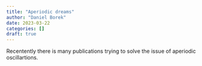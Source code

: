 ```yaml
---
title: "Aperiodic dreams"
author: "Daniel Borek"
date: 2023-03-22
categories: []
draft: true
---
```


Recentently there is many publications trying to solve  the issue of aperiodic oscillartions.

